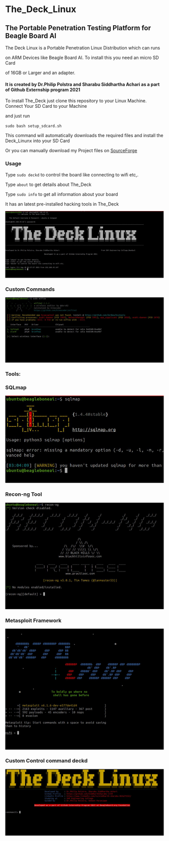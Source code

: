 # **The_Deck_Linux**

## The Portable Penetration Testing Platform for Beagle Board AI

The Deck Linux is a Portable Penetration Linux Distribution which can runs

on ARM Devices like Beagle Board AI. To install this you need an micro SD Card

of 16GB or Larger and an adapter.

#### It is created by Dr.Philip Polstra and Sharabu Siddhartha Achari as a part of Github Externship program 2021

To install The_Deck just clone this repository to your Linux Machine. Connect Your SD Card to your Machine 

and just run 

`sudo bash setup_sdcard.sh`

This command will automatically downloads the required files and install the Deck_Linunx into your SD Card

Or you can manually download my Project files on [SourceForge](https://sourceforge.net/projects/the-deck-linux/)

### Usage

Type `sudo deckd` to control the board like connecting to wifi etc,.

Type `about` to get details about The_Deck

Type `sudo info` to get all information about your board

It has an latest pre-installed hacking tools in The_Deck

![](../images/3.jpeg)

### **Custom Commands**

![](../images/4.jpeg)

### **Tools:**

### SQLmap

![](../images/1.jpeg)

### Recon-ng Tool

![](../images/2.jpeg)

### Metasploit Framework

![](../images/5.jpeg)

### Custom Control command deckd

![](../images/6.jpeg)
